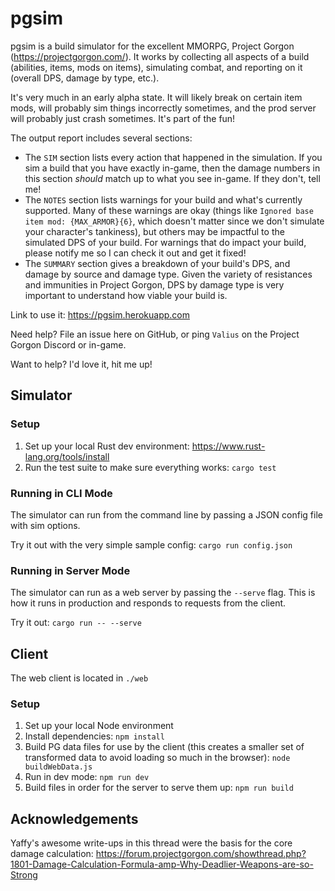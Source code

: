 # pgsim

pgsim is a build simulator for the excellent MMORPG, Project Gorgon (https://projectgorgon.com/). It works by collecting all aspects of a build (abilities, items, mods on items), simulating combat, and reporting on it (overall DPS, damage by type, etc.).

It's very much in an early alpha state. It will likely break on certain item mods, will probably sim things incorrectly sometimes, and the prod server will probably just crash sometimes. It's part of the fun!

The output report includes several sections:
- The `SIM` section lists every action that happened in the simulation. If you sim a build that you have exactly in-game, then the damage numbers in this section _should_ match up to what you see in-game. If they don't, tell me!
- The `NOTES` section lists warnings for your build and what's currently supported. Many of these warnings are okay (things like `Ignored base item mod: {MAX_ARMOR}{6}`, which doesn't matter since we don't simulate your character's tankiness), but others may be impactful to the simulated DPS of your build. For warnings that do impact your build, please notify me so I can check it out and get it fixed!
- The `SUMMARY` section gives a breakdown of your build's DPS, and damage by source and damage type. Given the variety of resistances and immunities in Project Gorgon, DPS by damage type is very important to understand how viable your build is.

Link to use it: https://pgsim.herokuapp.com

Need help? File an issue here on GitHub, or ping `Valius` on the Project Gorgon Discord or in-game.

Want to help? I'd love it, hit me up!

## Simulator

### Setup

1. Set up your local Rust dev environment: https://www.rust-lang.org/tools/install
2. Run the test suite to make sure everything works: `cargo test`

### Running in CLI Mode

The simulator can run from the command line by passing a JSON config file with sim options.

Try it out with the very simple sample config: `cargo run config.json`

### Running in Server Mode

The simulator can run as a web server by passing the `--serve` flag. This is how it runs in production and responds to requests from the client.

Try it out: `cargo run -- --serve`

## Client

The web client is located in `./web`

### Setup

1. Set up your local Node environment
2. Install dependencies: `npm install`
3. Build PG data files for use by the client (this creates a smaller set of transformed data to avoid loading so much in the browser): `node buildWebData.js`
4. Run in dev mode: `npm run dev`
5. Build files in order for the server to serve them up: `npm run build`

## Acknowledgements

Yaffy's awesome write-ups in this thread were the basis for the core damage calculation: https://forum.projectgorgon.com/showthread.php?1801-Damage-Calculation-Formula-amp-Why-Deadlier-Weapons-are-so-Strong
